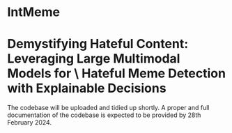 # IntMeme

# Demystifying Hateful Content: Leveraging Large Multimodal Models for \\ Hateful Meme Detection with Explainable Decisions

The codebase will be uploaded and tidied up shortly. A proper and full documentation of the codebase is expected to be provided by 28th February 2024.
